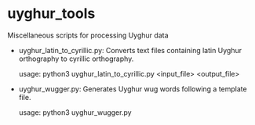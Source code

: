 # uyghur_tools
Miscellaneous scripts for processing Uyghur data

* uyghur_latin_to_cyrillic.py: Converts text files containing latin Uyghur orthography to cyrillic orthography.

    usage: python3 uyghur_latin_to_cyrillic.py <input_file> <output_file>

* uyghur_wugger.py: Generates Uyghur wug words following a template file.

    usage: python3 uyghur_wugger.py <template file> <outpfut file>

    ## Template File Format
    Each line is a tab-separated pair: 
    
        <form template> <number>

    The form template field specifies the general segmental properties of the words. There are currently 6 segment types:

        C: Non-harmonizing consonants
        V: Non-harmonizing vowels
        F: Front vowels
        B: Back vowels
        K: Front dorsals
        Q: Back dorsals

    These can be used in any combination. For example, CFQ would generate three-segment words that start with a non-harmonizing consonant, followed by a front vowel, followed by a back dorsal.

    The number field specifies how many tokens of each template are created.

    The actual segments that go into each segment type slot are chosen uniformly at random from that class of segments. See the source code for details. See wug_templates.txt for an example of the template file.

* uyghur_regexes.txt: Some example regexes for use in a Uyghur corpus searcher
